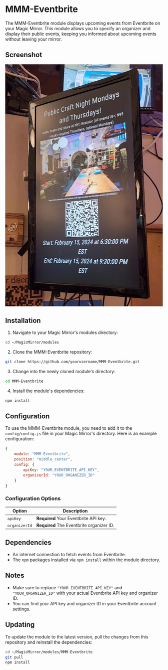 # MMM-Eventbrite

The MMM-Eventbrite module displays upcoming events from Eventbrite on your Magic Mirror. This module allows you to specify an organizer and display their public events, keeping you informed about upcoming events without leaving your mirror.

## Screenshot


![MMM-Eventbrite Screenshot](img/preview.jpeg)


## Installation

1. Navigate to your Magic Mirror's modules directory:

```sh
cd ~/MagicMirror/modules
```

2. Clone the MMM-Eventbrite repository:

```sh
git clone https://github.com/yourusername/MMM-Eventbrite.git
```

3. Change into the newly cloned module's directory:

```sh
cd MMM-Eventbrite
```

4. Install the module's dependencies:

```sh
npm install
```

## Configuration

To use the MMM-Eventbrite module, you need to add it to the `config/config.js` file in your Magic Mirror's directory. Here is an example configuration:

```js
{
    module: "MMM-Eventbrite",
    position: "middle_center",
    config: {
        apiKey: "YOUR_EVENTBRITE_API_KEY",
        organizerId: "YOUR_ORGANIZER_ID"
    }
}
```

### Configuration Options

| Option         | Description                                           |
| -------------- | ----------------------------------------------------- |
| `apiKey`       | **Required** Your Eventbrite API key.                 |
| `organizerId`  | **Required** The Eventbrite organizer ID.             |

## Dependencies

* An internet connection to fetch events from Eventbrite.
* The `npm` packages installed via `npm install` within the module directory.

## Notes

- Make sure to replace `"YOUR_EVENTBRITE_API_KEY"` and `"YOUR_ORGANIZER_ID"` with your actual Eventbrite API key and organizer ID.
- You can find your API key and organizer ID in your Eventbrite account settings.

## Updating

To update the module to the latest version, pull the changes from this repository and reinstall the dependencies:

```sh
cd ~/MagicMirror/modules/MMM-Eventbrite
git pull
npm install
```